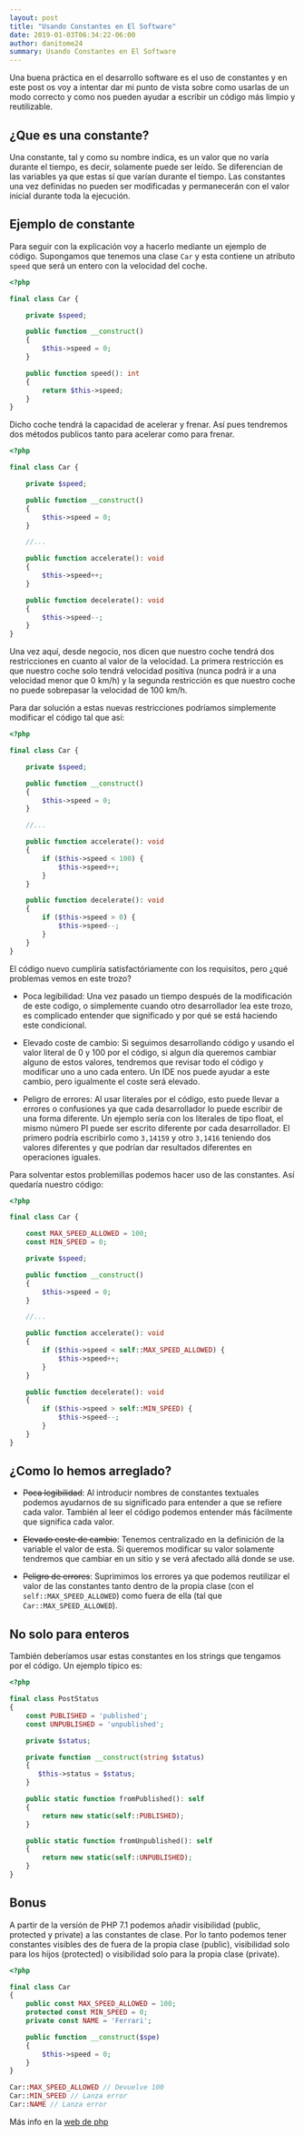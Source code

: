 ```yaml
---
layout: post
title: "Usando Constantes en El Software"
date: 2019-01-03T06:34:22-06:00
author: danitome24
summary: Usando Constantes en El Software
---
```


Una buena práctica en el desarrollo software es el uso de constantes y en este post os voy a intentar dar mi punto de vista sobre como usarlas de un modo correcto y como nos pueden ayudar a escribir un código más limpio y reutilizable.

## ¿Que es una constante?

Una constante, tal y como su nombre indica, es un valor que no varía durante el tiempo, es decir, solamente puede ser leído. Se diferencian de las variables ya que estas sí que varían durante el tiempo. Las constantes una vez definidas no pueden ser modificadas y permanecerán con el valor inicial durante toda la ejecución.

## Ejemplo de constante

Para seguir con la explicación voy a hacerlo mediante un ejemplo de código. Supongamos que tenemos una clase `Car` y esta contiene un atributo `speed` que será un entero con la velocidad del coche.

```php
<?php

final class Car {

    private $speed;

    public function __construct()
    {
        $this->speed = 0;
    }

    public function speed(): int
    {
        return $this->speed;
    }
}
```

Dicho coche tendrá la capacidad de acelerar y frenar. Así pues tendremos dos métodos publicos tanto para acelerar como para frenar.

```php
<?php

final class Car {

    private $speed;

    public function __construct()
    {
        $this->speed = 0;
    }

    //...

    public function accelerate(): void
    {
        $this->speed++;
    }

    public function decelerate(): void
    {
        $this->speed--;
    }
}
```

Una vez aquí, desde negocio, nos dicen que nuestro coche tendrá dos restricciones en cuanto al valor de la velocidad. La primera restricción es que nuestro coche solo tendrá velocidad positiva (nunca podrá ir a una velocidad menor que 0 km/h) y la segunda restricción es que nuestro coche no puede sobrepasar la velocidad de 100 km/h.

Para dar solución a estas nuevas restricciones podríamos simplemente modificar el código tal que así:

```php
<?php

final class Car {

    private $speed;

    public function __construct()
    {
        $this->speed = 0;
    }

    //...

    public function accelerate(): void
    {
    	if ($this->speed < 100) {
            $this->speed++;
    	}
    }

    public function decelerate(): void
    {
        if ($this->speed > 0) {
            $this->speed--;
        }
    }
}
```

El código nuevo cumpliría satisfactóriamente con los requisitos, pero ¿qué problemas vemos en este trozo?

- Poca legibilidad: Una vez pasado un tiempo después de la modificación de este codigo, o simplemente cuando otro desarrollador lea este trozo, es complicado entender que significado y por qué se está haciendo este condicional.

- Elevado coste de cambio: Si seguimos desarrollando código y usando el valor literal de 0 y 100 por el código, si algun día queremos cambiar alguno de estos valores, tendremos que revisar todo el código y modificar uno a uno cada entero. Un IDE nos puede ayudar a este cambio, pero igualmente el coste será elevado.

- Peligro de errores: Al usar literales por el código, esto puede llevar a errores o confusiones ya que cada desarrollador lo puede escribir de una forma diferente. Un ejemplo sería con los literales de tipo float, el mismo número PI puede ser escrito diferente por cada desarrollador. El primero podría escribirlo como `3,14159` y otro `3,1416` teniendo dos valores diferentes y que podrían dar resultados diferentes en operaciones iguales.

Para solventar estos problemillas podemos hacer uso de las constantes. Así quedaría nuestro código:

```php
<?php

final class Car {

    const MAX_SPEED_ALLOWED = 100;
    const MIN_SPEED = 0;

    private $speed;

    public function __construct()
    {
        $this->speed = 0;
    }

    //...

    public function accelerate(): void
    {
    	if ($this->speed < self::MAX_SPEED_ALLOWED) {
            $this->speed++;
    	}
    }

    public function decelerate(): void
    {
        if ($this->speed > self::MIN_SPEED) {
            $this->speed--;
        }
    }
}
```

## ¿Como lo hemos arreglado?

- ~~Poca legibilidad~~: Al introducir nombres de constantes textuales podemos ayudarnos de su significado para entender a que se refiere cada valor. También al leer el código podemos entender más fácilmente que significa cada valor.

- ~~Elevado coste de cambio~~: Tenemos centralizado en la definición de la variable el valor de esta. Si queremos modificar su valor solamente tendremos que cambiar en un sitio y se verá afectado allá donde se use.

- ~~Peligro de errores~~: Suprimimos los errores ya que podemos reutilizar el valor de las constantes tanto dentro de la propia clase (con el `self::MAX_SPEED_ALLOWED`) como fuera de ella (tal que `Car::MAX_SPEED_ALLOWED`).

## No solo para enteros

También deberíamos usar estas constantes en los strings que tengamos por el código. Un ejemplo típico es:

```php
<?php

final class PostStatus
{
    const PUBLISHED = 'published';
    const UNPUBLISHED = 'unpublished';

    private $status;

    private function __construct(string $status)
    {
       $this->status = $status;
    }

    public static function fromPublished(): self
    {
        return new static(self::PUBLISHED);
    }

    public static function fromUnpublished(): self
    {
        return new static(self::UNPUBLISHED);
    }
}
```

## Bonus

A partir de la versión de PHP 7.1 podemos añadir visibilidad (public, protected y private) a las constantes de clase. Por lo tanto podemos tener constantes visibles des de fuera de la propia clase (public), visibilidad solo para los hijos (protected) o visibilidad solo para la propia clase (private).

```php
<?php

final class Car
{
    public const MAX_SPEED_ALLOWED = 100;
    protected const MIN_SPEED = 0;
    private const NAME = 'Ferrari';

    public function __construct($spe)
    {
        $this->speed = 0;
    }
}

Car::MAX_SPEED_ALLOWED // Devuelve 100
Car::MIN_SPEED // Lanza error
Car::NAME // Lanza error
```

Más info en la [web de php](http://php.net/manual/es/language.oop5.visibility.php#language.oop5.visiblity-constants)
